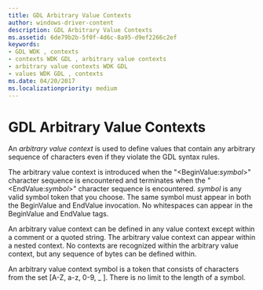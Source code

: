 ```yaml
---
title: GDL Arbitrary Value Contexts
author: windows-driver-content
description: GDL Arbitrary Value Contexts
ms.assetid: 6de79b2b-5f0f-4d6c-8a95-d9ef2266c2ef
keywords:
- GDL WDK , contexts
- contexts WDK GDL , arbitrary value contexts
- arbitrary value contexts WDK GDL
- values WDK GDL , contexts
ms.date: 04/20/2017
ms.localizationpriority: medium
---
```


# GDL Arbitrary Value Contexts


An *arbitrary value context* is used to define values that contain any arbitrary sequence of characters even if they violate the GDL syntax rules.

The arbitrary value context is introduced when the "&lt;BeginValue:*symbol*&gt;" character sequence is encountered and terminates when the "&lt;EndValue:*symbol*&gt;" character sequence is encountered. *symbol* is any valid symbol token that you choose. The same symbol must appear in both the BeginValue and EndValue invocation. No whitespaces can appear in the BeginValue and EndValue tags.

An arbitrary value context can be defined in any value context except within a comment or a quoted string. The arbitrary value context can appear within a nested context. No contexts are recognized within the arbitrary value context, but any sequence of bytes can be defined within.

An arbitrary value context symbol is a token that consists of characters from the set \[A-Z, a-z, 0-9, \_ \]. There is no limit to the length of a symbol.

 

 




